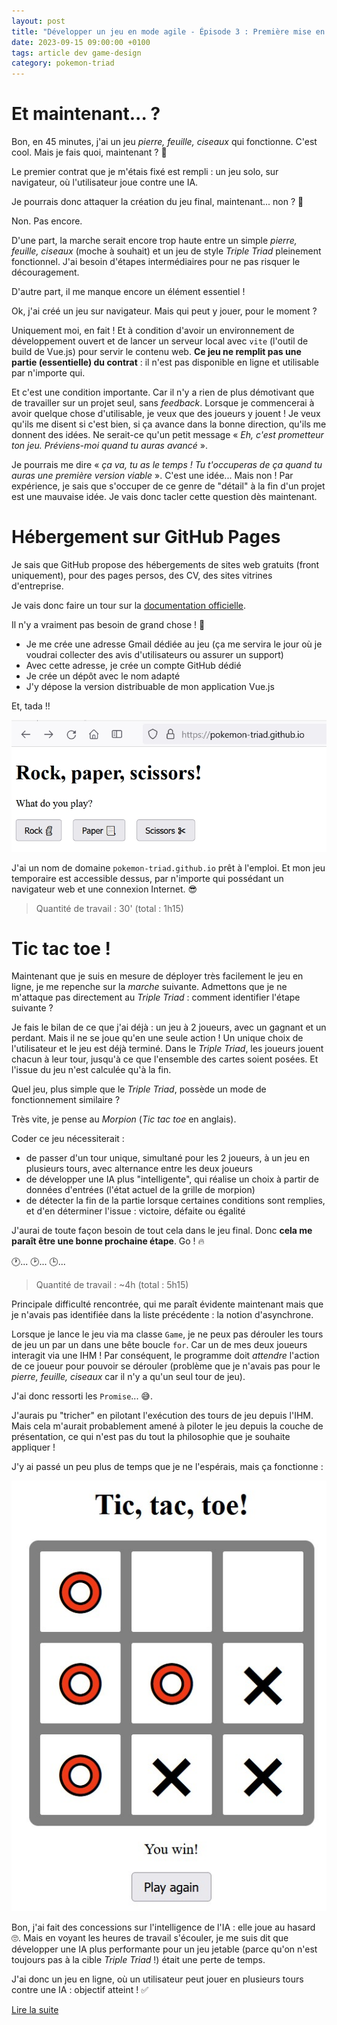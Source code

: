 ```yaml
---
layout: post
title: "Développer un jeu en mode agile - Épisode 3 : Première mise en prod"
date: 2023-09-15 09:00:00 +0100
tags: article dev game-design
category: pokemon-triad
---
```


# Et maintenant... ?

Bon, en 45 minutes, j'ai un jeu _pierre, feuille, ciseaux_ qui fonctionne. C'est cool. Mais je fais quoi, maintenant&nbsp;?&nbsp;🤔

Le premier contrat que je m'étais fixé est rempli : un jeu solo, sur navigateur, où l'utilisateur joue contre une IA.

Je pourrais donc attaquer la création du jeu final, maintenant... non&nbsp;?&nbsp;🤠

Non. Pas encore.

D'une part, la marche serait encore trop haute entre un simple _pierre, feuille, ciseaux_ (moche à souhait) et un jeu de style _Triple Triad_ pleinement fonctionnel. J'ai besoin d'étapes intermédiaires pour ne pas risquer le découragement.

D'autre part, il me manque encore un élément essentiel&nbsp;!

Ok, j'ai créé un jeu sur navigateur. Mais qui peut y jouer, pour le moment&nbsp;?

Uniquement moi, en fait&nbsp;! Et à condition d'avoir un environnement de développement ouvert et de lancer un serveur local avec `vite` (l'outil de build de Vue.js) pour servir le contenu web. **Ce jeu ne remplit pas une partie (essentielle) du contrat** : il n'est pas disponible en ligne et utilisable par n'importe qui.

Et c'est une condition importante. Car il n'y a rien de plus démotivant que de travailler sur un projet seul, sans _feedback_. Lorsque je commencerai à avoir quelque chose d'utilisable, je veux que des joueurs y jouent&nbsp;! Je veux qu'ils me disent si c'est bien, si ça avance dans la bonne direction, qu'ils me donnent des idées. Ne serait-ce qu'un petit message «&nbsp;_Eh, c'est prometteur ton jeu. Préviens-moi quand tu auras avancé_&nbsp;».

Je pourrais me dire «&nbsp;_ça va, tu as le temps&nbsp;! Tu t'occuperas de ça quand tu auras une première version viable_&nbsp;». C'est une idée... Mais non&nbsp;! Par expérience, je sais que s'occuper de ce genre de "détail" à la fin d'un projet est une mauvaise idée. Je vais donc tacler cette question dès maintenant.

# Hébergement sur GitHub Pages

Je sais que GitHub propose des hébergements de sites web gratuits (front uniquement), pour des pages persos, des CV, des sites vitrines d'entreprise.

Je vais donc faire un tour sur la [documentation officielle](https://pages.github.com/).

Il n'y a vraiment pas besoin de grand chose&nbsp;!&nbsp;🙂

- Je me crée une adresse Gmail dédiée au jeu (ça me servira le jour où je voudrai collecter des avis d'utilisateurs ou assurer un support)
- Avec cette adresse, je crée un compte GitHub dédié
- Je crée un dépôt avec le nom adapté
- J'y dépose la version distribuable de mon application Vue.js

Et, tada&nbsp;!!

![](/assets/images/pokemon-triad//rock-paper-scissors-online.jpg)

J'ai un nom de domaine `pokemon-triad.github.io` prêt à l'emploi. Et mon jeu temporaire est accessible dessus, par n'importe qui possédant un navigateur web et une connexion Internet.&nbsp;😎

> Quantité de travail : 30' (total : 1h15)

# Tic tac toe !

Maintenant que je suis en mesure de déployer très facilement le jeu en ligne, je me repenche sur la _marche_ suivante. Admettons que je ne m'attaque pas directement au _Triple Triad_&nbsp;: comment identifier l'étape suivante&nbsp;?

Je fais le bilan de ce que j'ai déjà : un jeu à 2 joueurs, avec un gagnant et un perdant. Mais il ne se joue qu'en une seule action&nbsp;! Un unique choix de l'utilisateur et le jeu est déjà terminé. Dans le _Triple Triad_, les joueurs jouent chacun à leur tour, jusqu'à ce que l'ensemble des cartes soient posées. Et l'issue du jeu n'est calculée qu'à la fin.

Quel jeu, plus simple que le _Triple Triad_, possède un mode de fonctionnement similaire&nbsp;?

Très vite, je pense au _Morpion_ (_Tic tac toe_ en anglais).

Coder ce jeu nécessiterait&nbsp;:

- de passer d'un tour unique, simultané pour les 2 joueurs, à un jeu en plusieurs tours, avec alternance entre les deux joueurs
- de développer une IA plus "intelligente", qui réalise un choix à partir de données d'entrées (l'état actuel de la grille de morpion)
- de détecter la fin de la partie lorsque certaines conditions sont remplies, et d'en déterminer l'issue&nbsp;: victoire, défaite ou égalité

J'aurai de toute façon besoin de tout cela dans le jeu final. Donc **cela me paraît être une bonne prochaine étape**. Go&nbsp;!&nbsp;🔥

🕐... 🕑... 🕒...

> Quantité de travail : ~4h (total : 5h15)

Principale difficulté rencontrée, qui me paraît évidente maintenant mais que je n'avais pas identifiée dans la liste précédente&nbsp;: la notion d'asynchrone.

Lorsque je lance le jeu via ma classe `Game`, je ne peux pas dérouler les tours de jeu un par un dans une bête boucle `for`. Car un de mes deux joueurs interagit via une IHM&nbsp;! Par conséquent, le programme doit _attendre_ l'action de ce joueur pour pouvoir se dérouler (problème que je n'avais pas pour le _pierre, feuille, ciseaux_ car il n'y a qu'un seul tour de jeu).

J'ai donc ressorti les `Promise`... 😅.

J'aurais pu "tricher" en pilotant l'exécution des tours de jeu depuis l'IHM. Mais cela m'aurait probablement amené à piloter le jeu depuis la couche de présentation, ce qui n'est pas du tout la philosophie que je souhaite appliquer&nbsp;!

J'y ai passé un peu plus de temps que je ne l'espérais, mais ça fonctionne&nbsp;:

![](/assets/images/pokemon-triad/tic-tac-toe.jpg)

Bon, j'ai fait des concessions sur l'intelligence de l'IA : elle joue au hasard 🙄. Mais en voyant les heures de travail s'écouler, je me suis dit que développer une IA plus performante pour un jeu jetable (parce qu'on n'est toujours pas à la cible _Triple Triad_&nbsp;!) était une perte de temps.

J'ai donc un jeu en ligne, où un utilisateur peut jouer en plusieurs tours contre une IA : objectif atteint&nbsp;!&nbsp;✅

<a class="navigation next" href="{% link _posts/2023/2023-09-26-developper-jeu-mode-agile-episode-4.md %}">Lire la suite</a>

